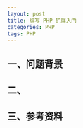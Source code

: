 ```yaml
---
layout: post
title: 编写 PHP 扩展入门
categories: PHP
tags: PHP
---
```


## 一、问题背景

## 二、

## 三、参考资料

> []()